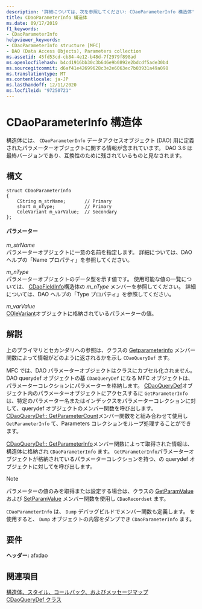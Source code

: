 ```yaml
---
description: '詳細については、次を参照してください: CDaoParameterInfo 構造体'
title: CDaoParameterInfo 構造体
ms.date: 09/17/2019
f1_keywords:
- CDaoParameterInfo
helpviewer_keywords:
- CDaoParameterInfo structure [MFC]
- DAO (Data Access Objects), Parameters collection
ms.assetid: 45fd53cd-cb84-4e12-b48d-7f2979f898ad
ms.openlocfilehash: b4cd1916bb30c3b646e9b0892e2bdcdf5ade30b4
ms.sourcegitcommit: d6af41e42699628c3e2e6063ec7b03931a49a098
ms.translationtype: MT
ms.contentlocale: ja-JP
ms.lasthandoff: 12/11/2020
ms.locfileid: "97250721"
---
```

# <a name="cdaoparameterinfo-structure"></a>CDaoParameterInfo 構造体

構造体には、 `CDaoParameterInfo` データアクセスオブジェクト (DAO) 用に定義されたパラメーターオブジェクトに関する情報が含まれています。 DAO 3.6 は最終バージョンであり、互換性のために残されているものと見なされます。

## <a name="syntax"></a>構文

```
struct CDaoParameterInfo
{
    CString m_strName;       // Primary
    short m_nType;           // Primary
    ColeVariant m_varValue;  // Secondary
};
```

#### <a name="parameters"></a>パラメーター

*m_strName*<br/>
パラメーターオブジェクトに一意の名前を指定します。 詳細については、DAO ヘルプの「Name プロパティ」を参照してください。

*m_nType*<br/>
パラメーターオブジェクトのデータ型を示す値です。 使用可能な値の一覧については、 [CDaoFieldInfo](../../mfc/reference/cdaofieldinfo-structure.md)構造体の *m_nType* メンバーを参照してください。 詳細については、DAO ヘルプの「Type プロパティ」を参照してください。

*m_varValue*<br/>
[COleVariant](../../mfc/reference/colevariant-class.md)オブジェクトに格納されているパラメーターの値。

## <a name="remarks"></a>解説

上のプライマリとセカンダリへの参照は、クラスの [Getparameterinfo](../../mfc/reference/cdaoquerydef-class.md#getparameterinfo) メンバー関数によって情報がどのように返されるかを示し `CDaoQueryDef` ます。

MFC では、DAO パラメーターオブジェクトはクラスにカプセル化されません。 DAO querydef オブジェクトの基 `CDaoQueryDef` になる MFC オブジェクトは、パラメーターコレクションにパラメーターを格納します。 [CDaoQueryDef](../../mfc/reference/cdaoquerydef-class.md)オブジェクト内のパラメーターオブジェクトにアクセスするに `GetParameterInfo` は、特定のパラメーター名またはインデックスをパラメーターコレクションに対して、querydef オブジェクトのメンバー関数を呼び出します。 [CDaoQueryDef:: GetParameterCount](../../mfc/reference/cdaoquerydef-class.md#getparametercount)メンバー関数をと組み合わせて使用し `GetParameterInfo` て、Parameters コレクションをループ処理することができます。

[CDaoQueryDef:: GetParameterInfo](../../mfc/reference/cdaoquerydef-class.md#getparameterinfo)メンバー関数によって取得された情報は、構造体に格納され `CDaoParameterInfo` ます。 `GetParameterInfo`パラメーターオブジェクトが格納されているパラメーターコレクションを持つ、の querydef オブジェクトに対してを呼び出します。

> [!NOTE]
> パラメーターの値のみを取得または設定する場合は、クラスの [GetParamValue](../../mfc/reference/cdaorecordset-class.md#getparamvalue) および [SetParamValue](../../mfc/reference/cdaorecordset-class.md#setparamvalue) メンバー関数を使用し `CDaoRecordset` ます。

`CDaoParameterInfo` は、 `Dump` デバッグビルドでメンバー関数も定義します。 を使用すると、 `Dump` オブジェクトの内容をダンプでき `CDaoParameterInfo` ます。

## <a name="requirements"></a>要件

**ヘッダー:** afxdao

## <a name="see-also"></a>関連項目

[構造体、スタイル、コールバック、およびメッセージマップ](../../mfc/reference/structures-styles-callbacks-and-message-maps.md)<br/>
[CDaoQueryDef クラス](../../mfc/reference/cdaoquerydef-class.md)
